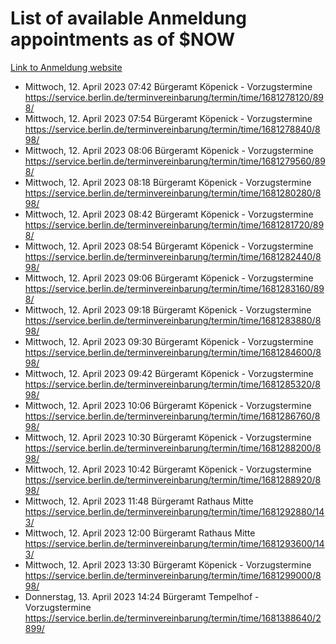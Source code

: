 # List of available Anmeldung appointments as of $NOW
[Link to Anmeldung website](https://service.berlin.de/terminvereinbarung/termin/tag.php?termin=1&anliegen[]=120686&dienstleisterlist=122210,122217,327316,122219,327312,122227,327314,122231,327346,122243,327348,122254,122252,329742,122260,329745,122262,329748,122271,327278,122273,327274,122277,327276,330436,122280,327294,122282,327290,122284,327292,122291,327270,122285,327266,122286,327264,122296,327268,150230,329760,122297,327286,122294,327284,122312,329763,122314,329775,122304,327330,122311,327334,122309,327332,317869,122281,327352,122279,329772,122283,122276,327324,122274,327326,122267,329766,122246,327318,122251,327320,122257,327322,122208,327298,122226,327300&herkunft=http%3A%2F%2Fservice.berlin.de%2Fdienstleistung%2F120686%2F)
- Mittwoch, 12. April 2023 07:42 Bürgeramt Köpenick - Vorzugstermine https://service.berlin.de/terminvereinbarung/termin/time/1681278120/898/
- Mittwoch, 12. April 2023 07:54 Bürgeramt Köpenick - Vorzugstermine https://service.berlin.de/terminvereinbarung/termin/time/1681278840/898/
- Mittwoch, 12. April 2023 08:06 Bürgeramt Köpenick - Vorzugstermine https://service.berlin.de/terminvereinbarung/termin/time/1681279560/898/
- Mittwoch, 12. April 2023 08:18 Bürgeramt Köpenick - Vorzugstermine https://service.berlin.de/terminvereinbarung/termin/time/1681280280/898/
- Mittwoch, 12. April 2023 08:42 Bürgeramt Köpenick - Vorzugstermine https://service.berlin.de/terminvereinbarung/termin/time/1681281720/898/
- Mittwoch, 12. April 2023 08:54 Bürgeramt Köpenick - Vorzugstermine https://service.berlin.de/terminvereinbarung/termin/time/1681282440/898/
- Mittwoch, 12. April 2023 09:06 Bürgeramt Köpenick - Vorzugstermine https://service.berlin.de/terminvereinbarung/termin/time/1681283160/898/
- Mittwoch, 12. April 2023 09:18 Bürgeramt Köpenick - Vorzugstermine https://service.berlin.de/terminvereinbarung/termin/time/1681283880/898/
- Mittwoch, 12. April 2023 09:30 Bürgeramt Köpenick - Vorzugstermine https://service.berlin.de/terminvereinbarung/termin/time/1681284600/898/
- Mittwoch, 12. April 2023 09:42 Bürgeramt Köpenick - Vorzugstermine https://service.berlin.de/terminvereinbarung/termin/time/1681285320/898/
- Mittwoch, 12. April 2023 10:06 Bürgeramt Köpenick - Vorzugstermine https://service.berlin.de/terminvereinbarung/termin/time/1681286760/898/
- Mittwoch, 12. April 2023 10:30 Bürgeramt Köpenick - Vorzugstermine https://service.berlin.de/terminvereinbarung/termin/time/1681288200/898/
- Mittwoch, 12. April 2023 10:42 Bürgeramt Köpenick - Vorzugstermine https://service.berlin.de/terminvereinbarung/termin/time/1681288920/898/
- Mittwoch, 12. April 2023 11:48 Bürgeramt Rathaus Mitte https://service.berlin.de/terminvereinbarung/termin/time/1681292880/143/
- Mittwoch, 12. April 2023 12:00 Bürgeramt Rathaus Mitte https://service.berlin.de/terminvereinbarung/termin/time/1681293600/143/
- Mittwoch, 12. April 2023 13:30 Bürgeramt Köpenick - Vorzugstermine https://service.berlin.de/terminvereinbarung/termin/time/1681299000/898/
- Donnerstag, 13. April 2023 14:24 Bürgeramt Tempelhof - Vorzugstermine https://service.berlin.de/terminvereinbarung/termin/time/1681388640/2899/

